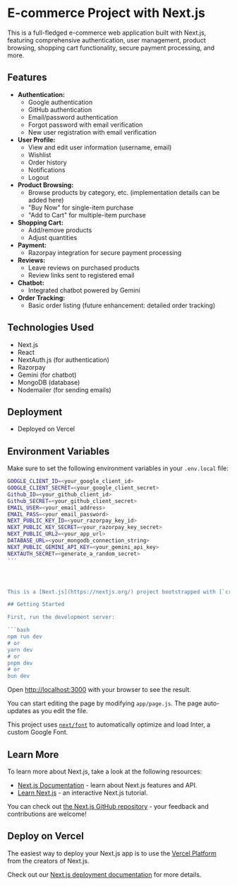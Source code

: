 # E-commerce Project with Next.js

This is a full-fledged e-commerce web application built with Next.js, featuring comprehensive authentication, user management, product browsing, shopping cart functionality, secure payment processing, and more.

## Features

* **Authentication:**
    * Google authentication
    * GitHub authentication
    * Email/password authentication
    * Forgot password with email verification
    * New user registration with email verification
* **User Profile:**
    * View and edit user information (username, email)
    * Wishlist
    * Order history
    * Notifications
    * Logout
* **Product Browsing:**
    * Browse products by category, etc. (implementation details can be added here)
    * "Buy Now" for single-item purchase
    * "Add to Cart" for multiple-item purchase
* **Shopping Cart:**
    * Add/remove products
    * Adjust quantities
* **Payment:**
    * Razorpay integration for secure payment processing
* **Reviews:**
    * Leave reviews on purchased products
    * Review links sent to registered email
* **Chatbot:**
    * Integrated chatbot powered by Gemini
* **Order Tracking:**
    * Basic order listing (future enhancement: detailed order tracking)

## Technologies Used

* Next.js
* React
* NextAuth.js (for authentication)
* Razorpay
* Gemini (for chatbot)
* MongoDB (database)
* Nodemailer (for sending emails)

## Deployment

* Deployed on Vercel

## Environment Variables

Make sure to set the following environment variables in your `.env.local` file:

```bash
GOOGLE_CLIENT_ID=<your_google_client_id>
GOOGLE_CLIENT_SECRET=<your_google_client_secret>
Github_ID=<your_github_client_id>
Github_SECRET=<your_github_client_secret>
EMAIL_USER=<your_email_address>
EMAIL_PASS=<your_email_password>
NEXT_PUBLIC_KEY_ID=<your_razorpay_key_id>
NEXT_PUBLIC_KEY_SECRET=<your_razorpay_key_secret>
NEXT_PUBLIC_URL2=<your_app_url>
DATABASE_URL=<your_mongodb_connection_string>
NEXT_PUBLIC_GEMINI_API_KEY=<your_gemini_api_key>
NEXTAUTH_SECRET=<generate_a_random_secret>
'''




This is a [Next.js](https://nextjs.org/) project bootstrapped with [`create-next-app`](https://github.com/vercel/next.js/tree/canary/packages/create-next-app).

## Getting Started

First, run the development server:

```bash
npm run dev
# or
yarn dev
# or
pnpm dev
# or
bun dev
```

Open [http://localhost:3000](http://localhost:3000) with your browser to see the result.

You can start editing the page by modifying `app/page.js`. The page auto-updates as you edit the file.

This project uses [`next/font`](https://nextjs.org/docs/basic-features/font-optimization) to automatically optimize and load Inter, a custom Google Font.

## Learn More

To learn more about Next.js, take a look at the following resources:

- [Next.js Documentation](https://nextjs.org/docs) - learn about Next.js features and API.
- [Learn Next.js](https://nextjs.org/learn) - an interactive Next.js tutorial.

You can check out [the Next.js GitHub repository](https://github.com/vercel/next.js/) - your feedback and contributions are welcome!

## Deploy on Vercel

The easiest way to deploy your Next.js app is to use the [Vercel Platform](https://vercel.com/new?utm_medium=default-template&filter=next.js&utm_source=create-next-app&utm_campaign=create-next-app-readme) from the creators of Next.js.

Check out our [Next.js deployment documentation](https://nextjs.org/docs/deployment) for more details.



